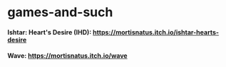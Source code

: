 # games-and-such

#### Ishtar: Heart's Desire (IHD): https://mortisnatus.itch.io/ishtar-hearts-desire
#### Wave: https://mortisnatus.itch.io/wave
